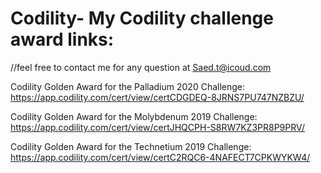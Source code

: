 # Codility- My Codility challenge award links:
//feel free to contact me for any question at Saed.t@icoud.com

Codility Golden Award for the Palladium 2020 Challenge: https://app.codility.com/cert/view/certCDGDEQ-8JRNS7PU747NZBZU/

Codility Golden Award for the Molybdenum 2019 Challenge: https://app.codility.com/cert/view/certJHQCPH-S8RW7KZ3PR8P9PRV/

Codility Golden Award for the Technetium 2019 Challenge: https://app.codility.com/cert/view/certC2RQC6-4NAFECT7CPKWYKW4/
